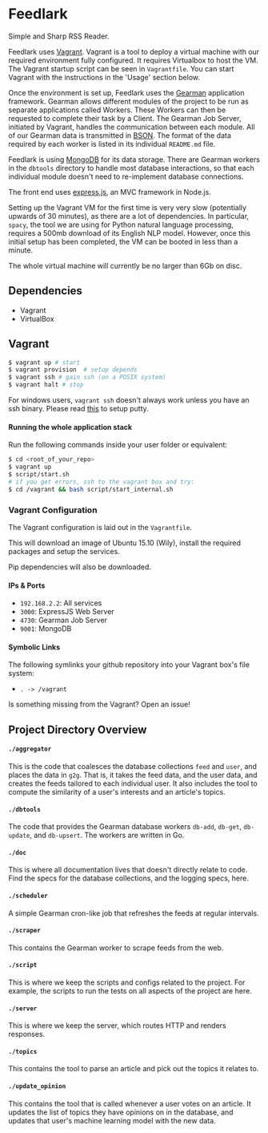 Feedlark
========

Simple and Sharp RSS Reader.

Feedlark uses [Vagrant](http://vagrantup.com). Vagrant is a tool to deploy a virtual machine with our required environment fully configured. It requires Virtualbox to host the VM. The Vagrant startup script can be seen in `Vagrantfile`. You can start Vagrant with the instructions in the 'Usage' section below.

Once the environment is set up, Feedlark uses the [Gearman](http://gearman.org) application framework. Gearman allows different modules of the project to be run as separate applications called Workers. These Workers can then be requested to complete their task by a Client. The Gearman Job Server, initiated by Vagrant, handles the communication between each module. All of our Gearman data is transmitted in [BSON](https://en.wikipedia.org/wiki/BSON). The format of the data required by each worker is listed in its individual `README.md` file.

Feedlark is using [MongoDB](http://mongodb.org) for its data storage. There are Gearman workers in the `dbtools` directory to handle most database interactions, so that each individual module doesn't need to re-implement database connections.

The front end uses [express.js](http://expressjs.com/), an MVC framework in Node.js.

Setting up the Vagrant VM for the first time is very very slow (potentially upwards of 30 minutes), as there are a lot of dependencies. In particular, `spacy`, the tool we are using for Python natural language processing, requires a 500mb download of its English NLP model. However, once this initial setup has been completed, the VM can be booted in less than a minute.

The whole virtual machine will currently be no larger than 6Gb on disc.


Dependencies
------------

- Vagrant
- VirtualBox


Vagrant
-------------

```sh
$ vagrant up # start
$ vagrant provision  # setup depends
$ vagrant ssh # gain ssh (on a POSIX system)
$ vagrant halt # stop
```

For windows users, `vagrant ssh` doesn't always work unless you have an ssh binary.
Please read
[this](https://github.com/Varying-Vagrant-Vagrants/VVV/wiki/Connect-to-Your-Vagrant-Virtual-Machine-with-PuTTY)
to setup putty.

#### Running the whole application stack

Run the following commands inside your user folder or equivalent:

```sh
$ cd <root_of_your_repo>
$ vagrant up
$ script/start.sh
# if you get errors, ssh to the vagrant box and try:
$ cd /vagrant && bash script/start_internal.sh
```

### Vagrant Configuration

The Vagrant configuration is laid out in the `Vagrantfile`.

This will download an image of Ubuntu 15.10 (Wily), install the required
packages and setup the services.

Pip dependencies will also be downloaded.

#### IPs & Ports

- `192.168.2.2`: All services
- `3000`: ExpressJS Web Server
- `4730`: Gearman Job Server
- `9001`: MongoDB

#### Symbolic Links

The following symlinks your github repository into your Vagrant box's file system:

- `. -> /vagrant`

Is something missing from the Vagrant? Open an issue!

Project Directory Overview
--------------------------

#### `./aggregator`

This is the code that coalesces the database collections `feed` and `user`, and places the data in `g2g`. That is, it takes the feed data, and the user data, and creates the feeds tailored to each individual user. It also includes the tool to compute the similarity of a user's interests and an article's topics.

#### `./dbtools`

The code that provides the Gearman database workers `db-add`, `db-get`, `db-update`, and `db-upsert`. The workers are written in Go.

#### `./doc`

This is where all documentation lives that doesn't directly relate to code. Find the specs for the database collections, and the logging specs, here.

#### `./scheduler`

A simple Gearman cron-like job that refreshes the feeds at regular intervals.

#### `./scraper`

This contains the Gearman worker to scrape feeds from the web.

#### `./script`

This is where we keep the scripts and configs related to the project. For example, the scripts to run the tests on all aspects of the project are here.

#### `./server`

This is where we keep the server, which routes HTTP and renders responses.

#### `./topics`

This contains the tool to parse an article and pick out the topics it relates to.

#### `./update_opinion`

This contains the tool that is called whenever a user votes on an article. It updates the list of topics they have opinions on in the database, and updates that user's machine learning model with the new data.
